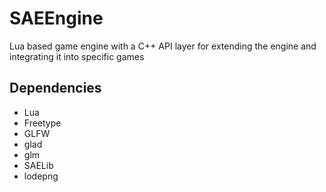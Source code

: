 # SAEEngine
Lua based game engine with a C++ API layer for extending the engine and integrating it into specific games


## Dependencies 

+ Lua
+ Freetype
+ GLFW
+ glad
+ glm
+ SAELib
+ lodepng
